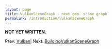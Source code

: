 ```yaml
---
layout: page
title: VulkanSceneGraph - next gen. scene graph
permalink: /introduction/VulkanSceneGraph
---
```


**NOT YET WRITTEN.**

 Prev: [Vulkan](Vulkan.md)| Next: [BuildingVulkanSceneGraph](BuildingVulkanSceneGraph.md)
